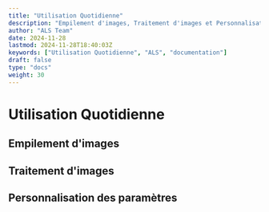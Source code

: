 ```yaml
---
title: "Utilisation Quotidienne"
description: "Empilement d'images, Traitement d'images et Personnalisation des paramètres."
author: "ALS Team"
date: 2024-11-28
lastmod: 2024-11-28T18:40:03Z
keywords: ["Utilisation Quotidienne", "ALS", "documentation"]
draft: false
type: "docs"
weight: 30
---
```



# Utilisation Quotidienne
## Empilement d'images
## Traitement d'images
## Personnalisation des paramètres

